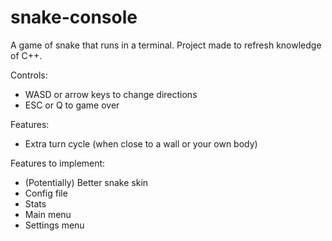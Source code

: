 # snake-console
A game of snake that runs in a terminal.
Project made to refresh knowledge of C++.

Controls:
- WASD or arrow keys to change directions
- ESC or Q to game over

Features:
- Extra turn cycle (when close to a wall or your own body)

Features to implement:
- (Potentially) Better snake skin
- Config file
- Stats
- Main menu
- Settings menu
